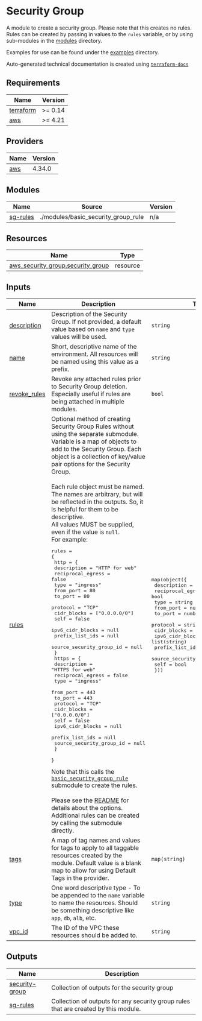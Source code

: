 # Security Group

A module to create a security group. Please note that this creates no rules. Rules can be created by passing in values to the `rules` variable, or by using sub-modules in the [modules](modules) directory.

Examples for use can be found under the [examples](examples) directory.

<!-- BEGINNING OF PRE-COMMIT-TERRAFORM DOCS HOOK -->
Auto-generated technical documentation is created using [`terraform-docs`](https://terraform-docs.io/)

## Requirements

| Name | Version |
|------|---------|
| <a name="requirement_terraform"></a> [terraform](#requirement\_terraform) | >= 0.14 |
| <a name="requirement_aws"></a> [aws](#requirement\_aws) | >= 4.21 |

## Providers

| Name | Version |
|------|---------|
| <a name="provider_aws"></a> [aws](#provider\_aws) | 4.34.0 |

## Modules

| Name | Source | Version |
|------|--------|---------|
| <a name="module_sg-rules"></a> [sg-rules](#module\_sg-rules) | ./modules/basic_security_group_rule | n/a |

## Resources

| Name | Type |
|------|------|
| [aws_security_group.security_group](https://registry.terraform.io/providers/hashicorp/aws/latest/docs/resources/security_group) | resource |

## Inputs

| Name | Description | Type | Default | Required |
|------|-------------|------|---------|:--------:|
| <a name="input_description"></a> [description](#input\_description) | Description of the Security Group. If not provided, a default value based on `name` and `type` values will be used. | `string` | `null` | no |
| <a name="input_name"></a> [name](#input\_name) | Short, descriptive name of the environment. All resources will be named using this value as a prefix. | `string` | n/a | yes |
| <a name="input_revoke_rules"></a> [revoke\_rules](#input\_revoke\_rules) | Revoke any attached rules prior to Security Group deletion. Especially useful if rules are being attached in multiple modules. | `bool` | `true` | no |
| <a name="input_rules"></a> [rules](#input\_rules) | Optional method of creating Security Group Rules without using the separate submodule.<br>  Variable is a map of objects to add to the Security Group. Each object is a collection of key/value pair options for the Security Group.<br><br>  Each rule object must be named. The names are arbitrary, but will be reflected in the outputs. So, it is helpful for them to be descriptive.<br>  All values MUST be supplied, even if the value is `null`.<br>  For example:<pre>rules = {<br>      http = {<br>        description              = "HTTP for web"<br>        reciprocal_egress        = false<br>        type                     = "ingress"<br>        from_port                = 80<br>        to_port                  = 80<br>        protocol                 = "TCP"<br>        cidr_blocks              = ["0.0.0.0/0"]<br>        self                     = false<br>        ipv6_cidr_blocks         = null<br>        prefix_list_ids          = null<br>        source_security_group_id = null<br>    }<br>      https = {<br>        description              = "HTTPS for web"<br>        reciprocal_egress        = false<br>        type                     = "ingress"<br>        from_port                = 443<br>        to_port                  = 443<br>        protocol                 = "TCP"<br>        cidr_blocks              = ["0.0.0.0/0"]<br>        self                     = false<br>        ipv6_cidr_blocks         = null<br>        prefix_list_ids          = null<br>        source_security_group_id = null<br>    }<br>  }</pre>Note that this calls the [`basic_security_group_rule`](modules/basic\_security\_group\_rule) submodule to create the rules.<br><br>  Please see the [README](modules/basic\_security\_group\_rule/README.md) for details about the options.<br>  Additional rules can be created by calling the submodule directly. | <pre>map(object({<br>    description              = string<br>    reciprocal_egress        = bool<br>    type                     = string<br>    from_port                = number<br>    to_port                  = number<br>    protocol                 = string<br>    cidr_blocks              = list(string)<br>    ipv6_cidr_blocks         = list(string)<br>    prefix_list_ids          = list(string)<br>    source_security_group_id = string<br>    self                     = bool<br>  }))</pre> | `{}` | no |
| <a name="input_tags"></a> [tags](#input\_tags) | A map of tag names and values for tags to apply to all taggable resources created by the module. Default value is a blank map to allow for using Default Tags in the provider. | `map(string)` | `{}` | no |
| <a name="input_type"></a> [type](#input\_type) | One word descriptive type - To be appended to the `name` variable to name the resources. Should be something descriptive like `app`, `db`, `alb`, etc. | `string` | `null` | no |
| <a name="input_vpc_id"></a> [vpc\_id](#input\_vpc\_id) | The ID of the VPC these resources should be added to. | `string` | n/a | yes |

## Outputs

| Name | Description |
|------|-------------|
| <a name="output_security-group"></a> [security-group](#output\_security-group) | Collection of outputs for the security group |
| <a name="output_sg-rules"></a> [sg-rules](#output\_sg-rules) | Collection of outputs for any security group rules that are created by this module. |
<!-- END OF PRE-COMMIT-TERRAFORM DOCS HOOK -->
